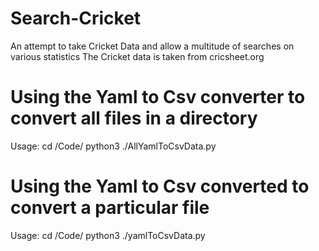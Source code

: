 # Search-Cricket
An attempt to take Cricket Data and allow a multitude of searches on various statistics
The Cricket data is taken from cricsheet.org

# Using the Yaml to Csv converter to convert all files in a directory
Usage:
cd <cloned-github-repo>/Code/
python3 ./AllYamlToCsvData.py <absolute-path-to-base-address-storing-all-yaml-files> <absolute-path-to-output-directory>

# Using the Yaml to Csv converted to convert a particular file
Usage:
cd <cloned-github-repo>/Code/
python3 ./yamlToCsvData.py <absolute-path-to-yaml-file> <absolute-path-to-output-directory>
